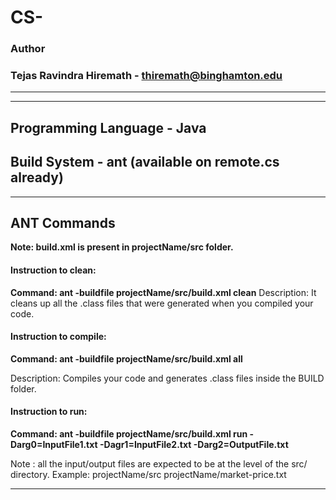 # CS-

### Author
### Tejas Ravindra Hiremath - thiremath@binghamton.edu

-----------------------------------------------------------------------
-----------------------------------------------------------------------

## Programming Language - Java
## Build System - ant (available on remote.cs already)

-----------------------------------------------------------------------
## ANT Commands 
 **Note: build.xml is present in projectName/src folder.**


#### Instruction to clean:

 **Command: ant -buildfile projectName/src/build.xml clean**
Description: It cleans up all the .class files that were generated when you
compiled your code.

#### Instruction to compile:

 **Command: ant -buildfile projectName/src/build.xml all**

Description: Compiles your code and generates .class files inside the BUILD folder.

#### Instruction to run:
 **Command: ant -buildfile projectName/src/build.xml run -Darg0=InputFile1.txt -Dagr1=InputFile2.txt -Darg2=OutputFile.txt**


Note : all the input/output files are expected to be at the level of the src/ directory. Example:
projectName/src
projectName/market-price.txt

-----------------------------------------------------------------------